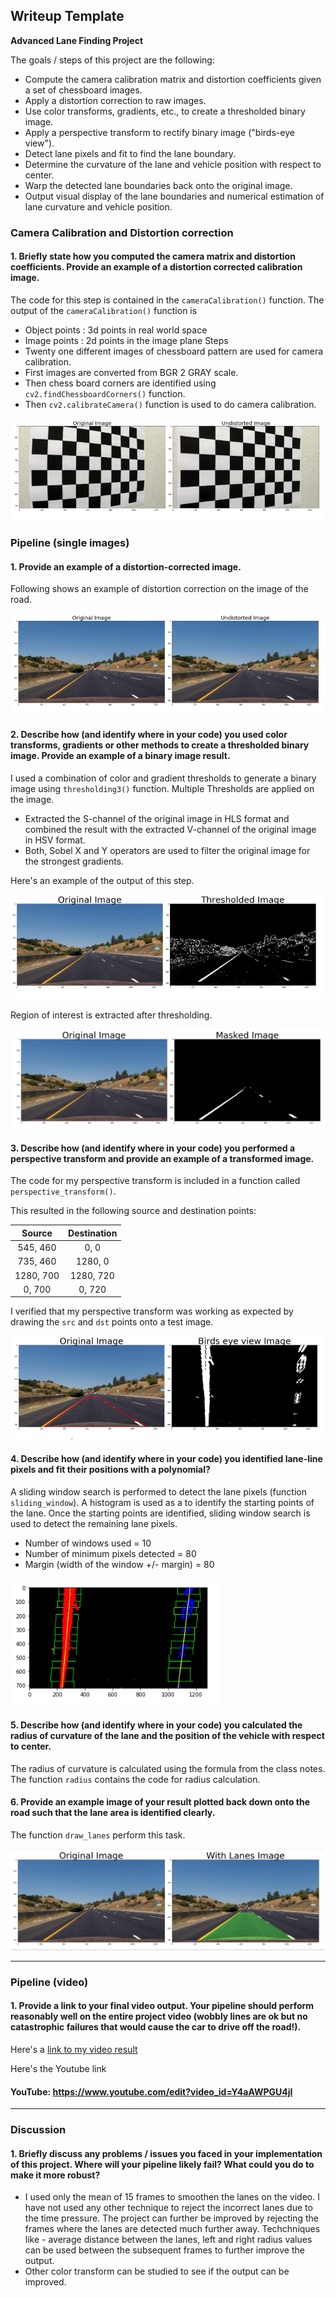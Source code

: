 ## Writeup Template

**Advanced Lane Finding Project**

The goals / steps of this project are the following:

* Compute the camera calibration matrix and distortion coefficients given a set of chessboard images.
* Apply a distortion correction to raw images.
* Use color transforms, gradients, etc., to create a thresholded binary image.
* Apply a perspective transform to rectify binary image ("birds-eye view").
* Detect lane pixels and fit to find the lane boundary.
* Determine the curvature of the lane and vehicle position with respect to center.
* Warp the detected lane boundaries back onto the original image.
* Output visual display of the lane boundaries and numerical estimation of lane curvature and vehicle position.

[//]: # (Image References)

[image1]: ./examples/undistort_output.png "Undistorted"
[image2]: ./examples/Road_image_undistorted.png "Road Transformed"
[image3a]: ./examples/region_of_interest.png "Road Transformed"
[image3]: ./examples/binary_combo_example.png "Binary Example"
[image4]: ./examples/birds_eye_view.png "Warp Example"
[image5]: ./examples/color_fit_lines.png "Fit Visual"
[image6]: ./examples/drawn_lane_lines.png "Output"
[video1]: ./project_video_cha.mp4 "Video"

### Camera Calibration and Distortion correction

#### 1. Briefly state how you computed the camera matrix and distortion coefficients. Provide an example of a distortion corrected calibration image.
The code for this step is contained in the `cameraCalibration()` function.
The output of the `cameraCalibration()` function is 
 - Object points : 3d  points in real world space 
 - Image points : 2d points in the image plane
Steps
- Twenty one different images of chessboard pattern are used for camera calibration. 
- First images are converted from BGR 2 GRAY scale.
- Then chess board corners are identified using `cv2.findChessboardCorners()` function.
- Then `cv2.calibrateCamera()` function is used to do camera calibration. 

![alt text][image1]

### Pipeline (single images)

#### 1. Provide an example of a distortion-corrected image.

Following shows an example of distortion correction on the image of the road.

![alt text][image2]

#### 2. Describe how (and identify where in your code) you used color transforms, gradients or other methods to create a thresholded binary image.  Provide an example of a binary image result.

I used a combination of color and gradient thresholds to generate a binary image using `thresholding3()` function.
Multiple Thresholds are applied on the image.
- Extracted the S-channel of the original image in HLS format and combined the result with the extracted V-channel of the original image in HSV format.
- Both, Sobel X and Y operators are used to filter the original image for the strongest gradients.

Here's an example of the output of this step.  

![alt text][image3]

Region of interest is extracted after thresholding.

![alt text][image3a]
#### 3. Describe how (and identify where in your code) you performed a perspective transform and provide an example of a transformed image.

The code for my perspective transform is included in a function called `perspective_transform()`. 


This resulted in the following source and destination points:

| Source        | Destination   | 
|:-------------:|:-------------:| 
| 545, 460      | 0, 0        | 
| 735, 460      | 1280, 0      |
| 1280, 700     | 1280, 720      |
| 0, 700      | 0, 720        |

I verified that my perspective transform was working as expected by drawing the `src` and `dst` points onto a test image.

![alt text][image4]

#### 4. Describe how (and identify where in your code) you identified lane-line pixels and fit their positions with a polynomial?

A sliding window search is performed to detect the lane pixels (function `sliding_window`). A histogram is used as a to identify the starting points of the lane. Once the starting points are identified, sliding window search is used to detect the remaining lane pixels.
- Number of windows used = 10
- Number of minimum pixels detected = 80
- Margin (width of the window +/- margin) = 80

![alt text][image5]

#### 5. Describe how (and identify where in your code) you calculated the radius of curvature of the lane and the position of the vehicle with respect to center.

The radius of curvature is calculated using the formula from the class notes. The function `radius` contains the code for radius calculation.

#### 6. Provide an example image of your result plotted back down onto the road such that the lane area is identified clearly.

The function `draw_lanes` perform this task.

![alt text][image6]

---

### Pipeline (video)

#### 1. Provide a link to your final video output.  Your pipeline should perform reasonably well on the entire project video (wobbly lines are ok but no catastrophic failures that would cause the car to drive off the road!).

Here's a [link to my video result](./project_video_cha.mp4)

Here's the Youtube link 
#### **YouTube:** https://www.youtube.com/edit?video_id=Y4aAWPGU4jI
---

### Discussion

#### 1. Briefly discuss any problems / issues you faced in your implementation of this project.  Where will your pipeline likely fail?  What could you do to make it more robust?

- I used only the mean of 15 frames to smoothen the lanes on the video. I have not used any other technique to reject the incorrect lanes due to the time pressure. The project can further be improved by rejecting the frames where the lanes are detected much further away. Techchniques like - average distance between the lanes, left and right radius values can be used between the subsequent frames to further improve the output. 
- Other color transform can be studied to see if the output can be improved.
